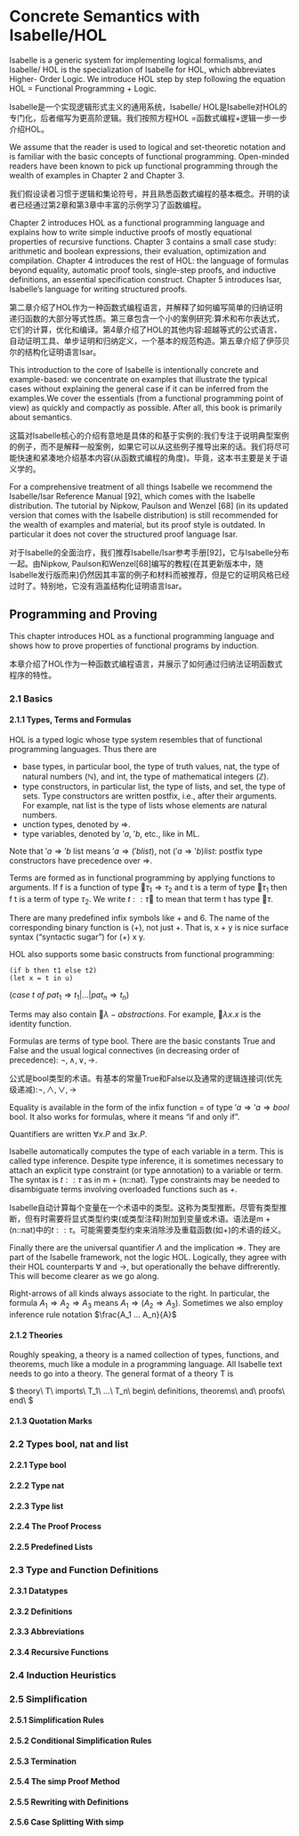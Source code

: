 # Concrete Semantics with Isabelle/HOL

Isabelle is a generic system for implementing logical formalisms, and Isabelle/ HOL is the specialization of Isabelle for HOL, which abbreviates Higher- Order Logic. We introduce HOL step by step following the equation HOL = Functional Programming + Logic.

Isabelle是一个实现逻辑形式主义的通用系统，Isabelle/ HOL是Isabelle对HOL的专门化，后者缩写为更高阶逻辑。我们按照方程HOL =函数式编程+逻辑一步一步介绍HOL。

We assume that the reader is used to logical and set-theoretic notation and is familiar with the basic concepts of functional programming. Open-minded readers have been known to pick up functional programming through the wealth of examples in Chapter 2 and Chapter 3.

我们假设读者习惯于逻辑和集论符号，并且熟悉函数式编程的基本概念。开明的读者已经通过第2章和第3章中丰富的示例学习了函数编程。

Chapter 2 introduces HOL as a functional programming language and explains how to write simple inductive proofs of mostly equational properties of recursive functions. Chapter 3 contains a small case study: arithmetic and boolean expressions, their evaluation, optimization and compilation. Chapter 4 introduces the rest of HOL: the language of formulas beyond equality, automatic proof tools, single-step proofs, and inductive definitions, an essential specification construct. Chapter 5 introduces Isar, Isabelle’s language for writing structured proofs.

第二章介绍了HOL作为一种函数式编程语言，并解释了如何编写简单的归纳证明递归函数的大部分等式性质。第三章包含一个小的案例研究:算术和布尔表达式，它们的计算，优化和编译。第4章介绍了HOL的其他内容:超越等式的公式语言、自动证明工具、单步证明和归纳定义，一个基本的规范构造。第五章介绍了伊莎贝尔的结构化证明语言Isar。

This introduction to the core of Isabelle is intentionally concrete and example-based: we concentrate on examples that illustrate the typical cases without explaining the general case if it can be inferred from the examples.We cover the essentials (from a functional programming point of view) as quickly and compactly as possible. After all, this book is primarily about semantics.

这篇对Isabelle核心的介绍有意地是具体的和基于实例的:我们专注于说明典型案例的例子，而不是解释一般案例，如果它可以从这些例子推导出来的话。我们将尽可能快速和紧凑地介绍基本内容(从函数式编程的角度)。毕竟，这本书主要是关于语义学的。

For a comprehensive treatment of all things Isabelle we recommend the Isabelle/Isar Reference Manual [92], which comes with the Isabelle distribution. The tutorial by Nipkow, Paulson and Wenzel [68] (in its updated version that comes with the Isabelle distribution) is still recommended for the wealth of examples and material, but its proof style is outdated. In particular it does not cover the structured proof language Isar.

对于Isabelle的全面治疗，我们推荐Isabelle/Isar参考手册[92]，它与Isabelle分布一起。由Nipkow, Paulson和Wenzel[68]编写的教程(在其更新版本中，随Isabelle发行版而来)仍然因其丰富的例子和材料而被推荐，但是它的证明风格已经过时了。特别地，它没有涵盖结构化证明语言Isar。

## Programming and Proving

This chapter introduces HOL as a functional programming language and shows how to prove properties of functional programs by induction.

本章介绍了HOL作为一种函数式编程语言，并展示了如何通过归纳法证明函数式程序的特性。

### 2.1 Basics

#### 2.1.1 Types, Terms and Formulas

HOL is a typed logic whose type system resembles that of functional programming languages. Thus there are

- base types, in particular bool, the type of truth values, nat, the type of natural numbers ($\mathbb{N}$), and int, the type of mathematical integers ($\mathbb{Z}$).
- type constructors, in particular list, the type of lists, and set, the type of sets. Type constructors are written postfix, i.e., after their arguments. For example, nat list is the type of lists whose elements are natural numbers.
- unction types, denoted by $\Rightarrow$.
- type variables, denoted by $'a$, $'b$, etc., like in ML.

Note that $'a \Rightarrow 'b$ list means $'a \Rightarrow ( 'b list)$, not $('a \Rightarrow 'b) list$: postfix type constructors have precedence over $\Rightarrow$.

Terms are formed as in functional programming by applying functions to arguments. If f is a function of type $\tau_1 \Rightarrow \tau_2$ and t is a term of type $\tau_1$ then f t is a term of type $\tau_2$. We write $t :: \tau$ to mean that term t has type $\tau$.

There are many predefined infix symbols like + and 6. The name of the corresponding binary function is (+), not just +. That is, x + y is nice surface syntax (“syntactic sugar”) for (+) x y.

HOL also supports some basic constructs from functional programming:
```
(if b then t1 else t2)
(let x = t in u)
```

$(case \ t \ of \ pat_1 \Rightarrow t_1 | ... | pat_n \Rightarrow t_n)$

Terms may also contain $\lambda-abstractions$. For example, $\lambda x . x$ is the identity function.

Formulas are terms of type bool. There are the basic constants True and False and the usual logical connectives (in decreasing order of precedence): $\lnot,\land,\lor,\rightarrow$.

公式是bool类型的术语。有基本的常量True和False以及通常的逻辑连接词(优先级递减):$\lnot,\land,\lor,\rightarrow$

Equality is available in the form of the infix function = of type $'a \Rightarrow 'a \Rightarrow bool$ bool. It also works for formulas, where it means “if and only if”.

Quantifiers are written $\forall x. P$ and $\exists x. P$.

Isabelle automatically computes the type of each variable in a term. This is called type inference. Despite type inference, it is sometimes necessary to attach an explicit type constraint (or type annotation) to a variable or term. The syntax is $t :: \tau$ as in m + (n::nat). Type constraints may be needed to disambiguate terms involving overloaded functions such as +.

Isabelle自动计算每个变量在一个术语中的类型。这称为类型推断。尽管有类型推断，但有时需要将显式类型约束(或类型注释)附加到变量或术语。语法是m + (n::nat)中的$t:: \tau$。可能需要类型约束来消除涉及重载函数(如+)的术语的歧义。

Finally there are the universal quantifier $\Lambda$ and the implication $\Rightarrow$. They are part of the Isabelle framework, not the logic HOL. Logically, they agree with their HOL counterparts $\forall$ and $\rightarrow$, but operationally the behave diffrerently. This will become clearer as we go along.

Right-arrows of all kinds always associate to the right. In particular, the formula $A_1 \Rightarrow A_2 \Rightarrow A_3$ means $A_1 \Rightarrow (A_2 \Rightarrow A_3)$. Sometimes we also employ inference rule notation $\frac{A_1 ... A_n}{A}$

#### 2.1.2 Theories

Roughly speaking, a theory is a named collection of types, functions, and theorems, much like a module in a programming language. All Isabelle text needs to go into a theory. The general format of a theory T is 

$
theory\ T\\
imports\ T_1\ ...\ T_n\\
begin\\
definitions, theorems\ and\ proofs\\
end\\
$

#### 2.1.3 Quotation Marks

### 2.2 Types bool, nat and list

#### 2.2.1 Type bool

#### 2.2.2 Type nat

#### 2.2.3 Type list

#### 2.2.4 The Proof Process

#### 2.2.5 Predefined Lists

### 2.3 Type and Function Definitions

#### 2.3.1 Datatypes

#### 2.3.2 Definitions

#### 2.3.3 Abbreviations

#### 2.3.4 Recursive Functions

### 2.4 Induction Heuristics

### 2.5 Simplification

#### 2.5.1 Simplification Rules

#### 2.5.2 Conditional Simplification Rules

#### 2.5.3 Termination

#### 2.5.4 The simp Proof Method

#### 2.5.5 Rewriting with Definitions

#### 2.5.6 Case Splitting With simp


